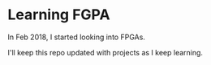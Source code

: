 # Learning FGPA

In Feb 2018, I started looking into FPGAs. 

I'll keep this repo updated with projects as I keep learning.



